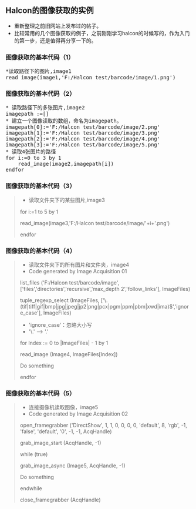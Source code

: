 ## Halcon的图像获取的实例

* 重新整理之前旧网站上发布过的帖子。
* 比较常用的几个图像获取的例子，之前刚刚学习halcon的时候写的，作为入门的第一步，还是值得再分享一下的。

### 图像获取的基本代码（1）
<pre name="code" class="halcon">
*读取路径下的图片,image1
read_image(image1,'F:/Halcon test/barcode/image/1.png')
</pre>

### 图像获取的基本代码（2）
<pre name="code" class="halcon">
* 读取路径下的多张图片,image2
imagepath :=[]
* 建立一个图像读取的数组，命名为imagepath。
imagepath[0]:='F:/Halcon test/barcode/image/2.png'
imagepath[1]:='F:/Halcon test/barcode/image/3.png'
imagepath[2]:='F:/Halcon test/barcode/image/4.png'
imagepath[3]:='F:/Halcon test/barcode/image/5.png'
* 读取4张图片的路径
for i:=0 to 3 by 1
    read_image(image2,imagepath[i])
endfor
</pre>

### 图像获取的基本代码（3）
> * 读取文件夹下的某些图片,image3
> 
> for i:=1 to 5 by 1
> 
> read_image(image3,'F:/Halcon test/barcode/image/'+i+'.png') 
> 
> endfor 

### 图像获取的基本代码（4）
> * 读取文件夹下的所有图片和文件夹，image4
> * Code generated by Image Acquisition 01
> 
> list_files ('F:/Halcon test/barcode/image', ['files','directories','recursive','max_depth 2','follow_links'], ImageFiles)
> 
> tuple_regexp_select (ImageFiles, ['\\.(tif|tiff|gif|bmp|jpg|jpeg|jp2|png|pcx|pgm|ppm|pbm|xwd|ima)$','ignore_case'], ImageFiles) 
> 
> * 'ignore_case'：忽略大小写
> * '\\.'  --> '.'
> 
> for Index := 0 to |ImageFiles| - 1 by 1
> 
> read_image (Image4, ImageFiles[Index])
> 
> Do something
> 
> endfor 

### 图像获取的基本代码（5） 
> * 连接摄像机读取图像，image5 
> * Code generated by Image Acquisition 02 
> 
> open_framegrabber ('DirectShow', 1, 1, 0, 0, 0, 0, 'default', 8, 'rgb', -1, 'false', 'default', '0', -1, -1, AcqHandle) 
> 
> grab_image_start (AcqHandle, -1) 
> 
> while (true) 
> 
> grab_image_async (Image5, AcqHandle, -1) 
> 
> Do something 
> 
> endwhile 
> 
> close_framegrabber (AcqHandle)
